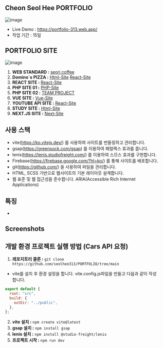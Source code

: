 ## Cheon Seol Hee PORTFOLIO

![image](https://github.com/seolhee313/PORTFOLIO/assets/125417882/2e513356-257e-485f-930c-e27330f8440c)

- Live Demo : https://portfolio-313.web.app/
- 작업 기간 : 15일

## PORTFOLIO SITE
![image](https://github.com/seolhee313/PORTFOLIO/assets/125417882/6cc1abda-abc4-4bf9-a847-71ae5f324ebe)

1. **WEB STANDARD :** [seori coffee](https://seolhee313.github.io/web2023/site/site1/index.html)
2. **Domino`s PIZZA :** [Html-Site](https://seolhee313.github.io/web2023/site/site2/index.html)
                        [React-Site](https://sitedomino-react01.netlify.app/)
3. **REACT SITE :** [React-Site](https://sitecheon-react01.netlify.app/)
4. **PHP SITE 01 :** [PHP-Site](http://gp2617.dothome.co.kr/php/main/main.php)
5. **PHP SITE 02 :** [TEAM PROJECT](http://gp2617.dothome.co.kr/php2/main/main.php)
6. **VUE SITE :** [Vue-Site](https://sitecheon-vue01.netlify.app/)
7. **YOUTUBE API SITE :** [React-Site](https://sitecheon-youtube01.netlify.app/)
8. **STUDY SITE :** [Html-Site](https://seolhee313.github.io/web2023/)
9. **NEXT.JS SITE :** [Next-Site](https://sitecheon-cars-showcase.netlify.app/)


## 사용 스택 
- vite(https://ko.vitejs.dev/) 를 사용하여 사이트를 번들링하고 관리합니다.
- gsap(https://greensock.com/gsap) 를 이용하여 패럴랙스 효과를 줍니다.
- lenis(https://lenis.studiofreight.com/) 를 이용하여 스므스 효과를 구현합니다.
- Firebase(https://firebase.google.com/?hl=ko/) 를 통해 사이트를 배포합니다.
- git(https://github.com/) 을 사용하여 파일을 관리합니다.
- HTML, SCSS 기반으로 웹사이트의 기본 레이아웃 설계합니다.
- 웹 표준 및 웹 접근성을 준수합니다. ARIA(Accessible Rich Internet Applications)

## 특징
-

## Screenshots


## 개발 환경 프로젝트 실행 방법 (Cars API 요청)
1. **레포지토리 클론 :** `git clone https://github.com/seolhee313/PORTFOLIO/tree/main`
- vite를 설치 후 환경 설정을 합니다. vite.config.js파일을 만들고 다음과 같이 작성합니다.

```javascript
export default {
  root: "src",
  build: {
    outDir: "../public",
  },
};
```

2. **vite 설치 :** `npm create vite@latest`
3. **gsap 설치 :** `npm install gsap`
4. **lenis 설치 :** `npm install @studio-freight/lenis`
5. **프로젝트 시작 :** `npm run dev`
